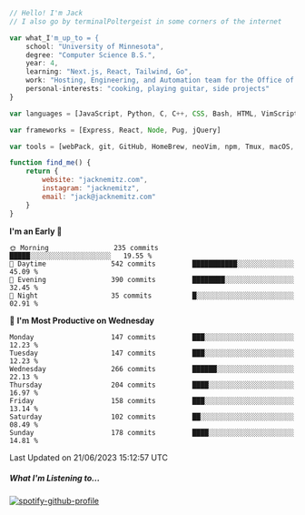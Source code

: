 ```javascript
// Hello! I'm Jack
// I also go by terminalPoltergeist in some corners of the internet

var what_I'm_up_to = {
    school: "University of Minnesota",
    degree: "Computer Science B.S.",
    year: 4,
    learning: "Next.js, React, Tailwind, Go",
    work: "Hosting, Engineering, and Automation team for the Office of Information Technology at UMN",
    personal-interests: "cooking, playing guitar, side projects"
}

var languages = [JavaScript, Python, C, C++, CSS, Bash, HTML, VimScript]

var frameworks = [Express, React, Node, Pug, jQuery]

var tools = [webPack, git, GitHub, HomeBrew, neoVim, npm, Tmux, macOS, Ubuntu, Docker, Nginx]

function find_me() {
    return {
        website: "jacknemitz.com",
        instagram: "jacknemitz",
        email: "jack@jacknemitz.com"
    }
}
```

<!--START_SECTION:waka-->
**I'm an Early 🐤** 

```text
🌞 Morning                235 commits         █████░░░░░░░░░░░░░░░░░░░░   19.55 % 
🌆 Daytime                542 commits         ███████████░░░░░░░░░░░░░░   45.09 % 
🌃 Evening                390 commits         ████████░░░░░░░░░░░░░░░░░   32.45 % 
🌙 Night                  35 commits          █░░░░░░░░░░░░░░░░░░░░░░░░   02.91 % 
```
📅 **I'm Most Productive on Wednesday** 

```text
Monday                   147 commits         ███░░░░░░░░░░░░░░░░░░░░░░   12.23 % 
Tuesday                  147 commits         ███░░░░░░░░░░░░░░░░░░░░░░   12.23 % 
Wednesday                266 commits         ██████░░░░░░░░░░░░░░░░░░░   22.13 % 
Thursday                 204 commits         ████░░░░░░░░░░░░░░░░░░░░░   16.97 % 
Friday                   158 commits         ███░░░░░░░░░░░░░░░░░░░░░░   13.14 % 
Saturday                 102 commits         ██░░░░░░░░░░░░░░░░░░░░░░░   08.49 % 
Sunday                   178 commits         ████░░░░░░░░░░░░░░░░░░░░░   14.81 % 
```



 Last Updated on 21/06/2023 15:12:57 UTC
<!--END_SECTION:waka-->

##### What I'm Listening to...

[![spotify-github-profile](https://spotify-github-profile.vercel.app/api/view?uid=jack.nemitz&cover_image=true&show_offline=true&bar_color=53b14f&bar_color_cover=false&background_color=121212FF)](https://spotify-github-profile.vercel.app/api/view?uid=jack.nemitz&redirect=true)

